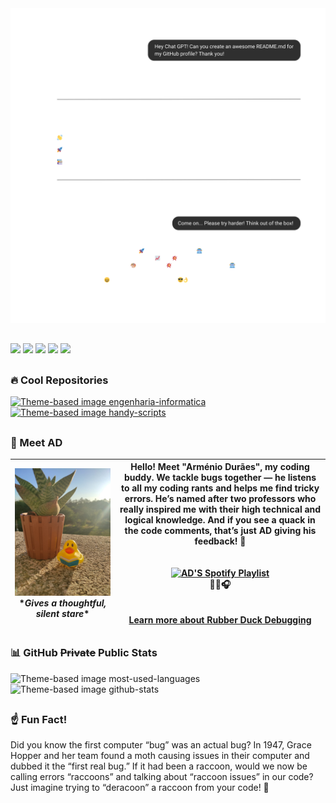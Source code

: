 <picture>
    <source media="(prefers-color-scheme: dark)" srcset="images/gpt_dark.png">
    <source media="(prefers-color-scheme: light)" srcset="images/gpt_light.png">
    <img alt="Chat GPT Theme-based image" src="images/gpt_dark.png">
</picture>

##

<div>
    <a href="https://www.youtube.com/@dmribeiro.9?sub_confirmation=true" target="_blank"><img src="https://img.shields.io/badge/YouTube-FF0000?style=for-the-badge&logo=youtube&logoColor=white" target="_blank"></a>
    <a href="https://www.linkedin.com/in/dmoreiraribeiro/" target="_blank"><img src="https://img.shields.io/badge/linkedin-%230077B5.svg?&style=for-the-badge&logo=linkedin&logoColor=white" target="_blank"></a>
    <a href = "mailto:mr.dmribeiro@gmail.com"><img src="https://img.shields.io/badge/-Gmail-%23333?style=for-the-badge&logo=gmail&logoColor=white" target="_blank"></a>
    <a href="https://danielmribeiro.github.io/" target="_blank"><img src="https://img.shields.io/badge/danielmribeiro.github.io-8D6748?style=for-the-badge" target="_blank"></a>
    <a href="https://danielribeiro9.itch.io/" target="_blank"><img src="https://img.shields.io/badge/Itch-%23FF0B34.svg?style=for-the-badge&logo=Itch.io&logoColor=white" target="_blank"></a>   
</div>

##

### 🔥 Cool Repositories

<a href="https://github.com/danielmribeiro/engenharia-informatica">
    <picture>
        <source media="(prefers-color-scheme: dark)" srcset="https://github-readme-stats.vercel.app/api/pin?username=danielmribeiro&repo=engenharia-informatica&title_color=488ce4&icon_color=9f9f9f&text_color=9f9f9f&border_color=9f9f9f&theme=transparent">
        <source media="(prefers-color-scheme: light)" srcset="https://github-readme-stats.vercel.app/api/pin?username=danielmribeiro&repo=engenharia-informatica&title_color=488ce4&icon_color=9f9f9f&text_color=9f9f9f&border_color=9f9f9f&theme=transparent">
        <img alt="Theme-based image engenharia-informatica" src="https://github-readme-stats.vercel.app/api/pin?username=danielmribeiro&repo=engenharia-informatica&title_color=488ce4&icon_color=9f9f9f&text_color=9f9f9f&border_color=9f9f9f&theme=transparent">
    </picture>
</a>

<a href="https://github.com/danielmribeiro/handy-scripts">
    <picture>
        <source media="(prefers-color-scheme: dark)" srcset="https://github-readme-stats.vercel.app/api/pin?username=danielmribeiro&repo=handy-scripts&title_color=488ce4&icon_color=9f9f9f&text_color=9f9f9f&border_color=9f9f9f&theme=transparent">
        <source media="(prefers-color-scheme: light)" srcset="https://github-readme-stats.vercel.app/api/pin?username=danielmribeiro&repo=handy-scripts&title_color=488ce4&icon_color=9f9f9f&text_color=9f9f9f&border_color=9f9f9f&theme=transparent">
        <img alt="Theme-based image handy-scripts" src="https://github-readme-stats.vercel.app/api/pin?username=danielmribeiro&repo=handy-scripts&title_color=488ce4&icon_color=9f9f9f&text_color=9f9f9f&border_color=9f9f9f&theme=transparent">
    </picture>
</a>

##

### 🦆 Meet AD

| ![Rubberduck](images/rubberduck.jpg) <br> \**Gives a thoughtful, silent stare*\* | Hello! Meet "Arménio Durães", my coding buddy. We tackle bugs together — he listens to all my coding rants and helps me find tricky errors. He’s named after two professors who really inspired me with their high technical and logical knowledge. And if you see a quack in the code comments, that’s just AD giving his feedback! 🦆 <br> <br> <br> <a href="https://open.spotify.com/playlist/48RttvOcYG5VgAj6RrT2eu?utm_source=generator" target="_blank"><img src="https://img.shields.io/badge/AD%27s%20Code%20Jams-1ED760?style=for-the-badge&logo=spotify&logoColor=white" alt="AD'S Spotify Playlist" /></a><br>🦆🎶🎧 <br> <br> <br> [Learn more about Rubber Duck Debugging](https://rubberduckdebugging.com/)|
|--------------------------------------|----------------------------------------------------------------------------------------------------------------------------------------------------|

##

### 📊 GitHub ~~Private~~ Public Stats

<picture>
    <source media="(prefers-color-scheme: dark)" srcset="https://github-readme-stats.vercel.app/api/top-langs/?username=danielmribeiro&layout=donut-vertical&title_color=488ce4&text_color=9f9f9f&theme=transparent&hide_border=true">
    <source media="(prefers-color-scheme: light)" srcset="https://github-readme-stats.vercel.app/api/top-langs/?username=danielmribeiro&layout=donut-vertical&title_color=488ce4&text_color=9f9f9f&theme=transparent&hide_border=true">
    <img alt="Theme-based image most-used-languages" src="https://github-readme-stats.vercel.app/api/top-langs/?username=danielmribeiro&layout=donut-vertical&title_color=488ce4&text_color=9f9f9f&theme=transparent&hide_border=true">
</picture>

<picture>
    <source media="(prefers-color-scheme: dark)" srcset="https://github-readme-stats.vercel.app/api?username=danielmribeiro&show_icons=true&title_color=488ce4&icon_color=9f9f9f&text_color=9f9f9f&theme=transparent&hide_border=true&show=reviews,discussions_started,discussions_answered,prs_merged,prs_merged_percentage">
    <source media="(prefers-color-scheme: light)" srcset="https://github-readme-stats.vercel.app/api?username=danielmribeiro&show_icons=true&title_color=488ce4&icon_color=9f9f9f&text_color=9f9f9f&theme=transparent&hide_border=true&show=reviews,discussions_started,discussions_answered,prs_merged,prs_merged_percentage">
    <img alt="Theme-based image github-stats" src="https://github-readme-stats.vercel.app/api?username=danielmribeiro&show_icons=true&title_color=488ce4&icon_color=9f9f9f&text_color=9f9f9f&theme=transparent&hide_border=true&show=reviews,discussions_started,discussions_answered,prs_merged,prs_merged_percentage">
</picture>

##

### ☝️ Fun Fact!

Did you know the first computer “bug” was an actual bug? In 1947, Grace Hopper and her team found a moth causing issues in their computer and dubbed it the “first real bug.”
If it had been a raccoon, would we now be calling errors “raccoons” and talking about “raccoon issues” in our code?
Just imagine trying to “deracoon” a raccoon from your code! 🦝

